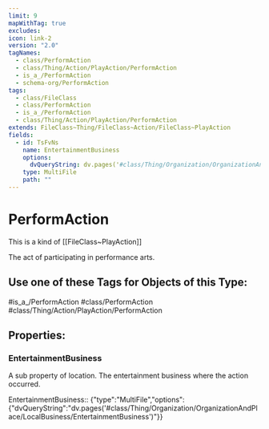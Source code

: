 ```yaml
---
limit: 9
mapWithTag: true
excludes: 
icon: link-2
version: "2.0"
tagNames:
  - class/PerformAction
  - class/Thing/Action/PlayAction/PerformAction
  - is_a_/PerformAction
  - schema-org/PerformAction
tags:
  - class/FileClass
  - class/PerformAction
  - is_a_/PerformAction
  - class/Thing/Action/PlayAction/PerformAction
extends: FileClass~Thing/FileClass~Action/FileClass~PlayAction
fields:
  - id: TsFvNs
    name: EntertainmentBusiness
    options:
      dvQueryString: dv.pages('#class/Thing/Organization/OrganizationAndPlace/LocalBusiness/EntertainmentBusiness')
    type: MultiFile
    path: ""
---
```


# PerformAction
This is a kind of [[FileClass~PlayAction]]

The act of participating in performance arts.


## Use one of these Tags for Objects of this Type:

#is_a_/PerformAction
#class/PerformAction
#class/Thing/Action/PlayAction/PerformAction

## Properties:

### EntertainmentBusiness
A sub property of location. The entertainment business where the action occurred.

EntertainmentBusiness:: {"type":"MultiFile","options":{"dvQueryString":"dv.pages('#class/Thing/Organization/OrganizationAndPlace/LocalBusiness/EntertainmentBusiness')"}}


